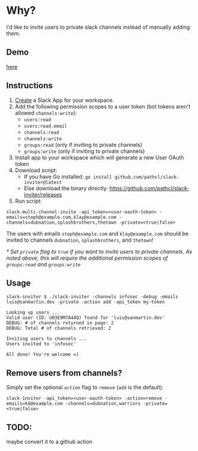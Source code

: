 # Why?

I'd like to invite users to private slack channels instead of manually adding them.


## Demo

[here](https://github.com/pathcl/slack-inviter/actions/runs/3713106336)


## Instructions
1. [Create](https://api.slack.com/apps) a Slack App for your workspace.
2. Add the following permission scopes to a user token (bot tokens aren't allowed `channels:write`):
    - `users:read`
    - `users:read.email`
    - `channels:read`
    - `channels:write`
    - `groups:read` (only if inviting to private channels)
    - `groups:write` (only if inviting to private channels)
3. Install app to your workspace which will generate a new User OAuth token
4. Download script:
    - If you have Go installed: `go install github.com/pathcl/slack-inviter@latest`
    - Else download the binary directly: https://github.com/pathcl/slack-inviter/releases
5. Run script:

`slack-multi-channel-invite -api_token=<user-oauth-token> -emails=steph@example.com,klay@example.com -channels=dubnation,splashbrothers,thetown -private=<true|false>`

The users with emails `steph@example.com` and `klay@example.com` should be invited to channels `dubnation`, `splashbrothers`, and `thetown`!

_* Set `private` flag to `true` if you want to invite users to private channels.  As noted above, this will require the additional permission scopes of `groups:read` and `groups:write`_


## Usage


    slack-inviter $ ./slack-inviter -channels infosec -debug -emails luis@sanmartin.dev -private -action add -api_token my-token

    Looking up users ...
    Valid user (ID: U03E9M7A44Q) found for 'luis@sanmartin.dev'
    DEBUG: # of channels returned in page: 2
    DEBUG: Total # of channels retrieved: 2

    Inviting users to channels ...
    Users invited to 'infosec'

    All done! You're welcome =)


## Remove users from channels?
Simply set the optional `action` flag to `remove` (`add` is the default):

`slack-inviter -api_token=<user-oauth-token> -action=remove -emails=kd@example.com -channels=dubnation,warriors -private=<true|false>`


## TODO:

maybe convert it to a github action
